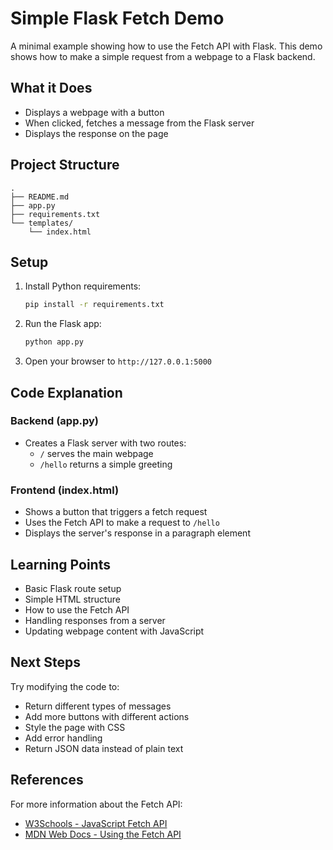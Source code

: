 # Simple Flask Fetch Demo

A minimal example showing how to use the Fetch API with Flask. This demo shows how to make a simple request from a webpage to a Flask backend.

## What it Does

- Displays a webpage with a button
- When clicked, fetches a message from the Flask server
- Displays the response on the page

## Project Structure 

```
.
├── README.md
├── app.py
├── requirements.txt
└── templates/
    └── index.html
```

## Setup

1. Install Python requirements: 
   ```bash
   pip install -r requirements.txt
   ```

2. Run the Flask app:
   ```bash
   python app.py
   ```

3. Open your browser to `http://127.0.0.1:5000`

## Code Explanation

### Backend (app.py)
- Creates a Flask server with two routes:
  - `/` serves the main webpage
  - `/hello` returns a simple greeting

### Frontend (index.html)
- Shows a button that triggers a fetch request
- Uses the Fetch API to make a request to `/hello`
- Displays the server's response in a paragraph element

## Learning Points

- Basic Flask route setup
- Simple HTML structure
- How to use the Fetch API
- Handling responses from a server
- Updating webpage content with JavaScript

## Next Steps

Try modifying the code to:
- Return different types of messages
- Add more buttons with different actions
- Style the page with CSS
- Add error handling
- Return JSON data instead of plain text 

## References

For more information about the Fetch API:
- [W3Schools - JavaScript Fetch API](https://www.w3schools.com/js/js_api_fetch.asp)
- [MDN Web Docs - Using the Fetch API](https://developer.mozilla.org/en-US/docs/Web/API/Fetch_API/Using_Fetch) 